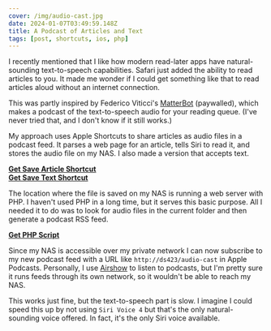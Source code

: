 ```yaml
---
cover: /img/audio-cast.jpg
date: 2024-01-07T03:49:59.148Z
title: A Podcast of Articles and Text
tags: [post, shortcuts, ios, php]
---
```


I recently mentioned that I like how modern read-later apps have natural-sounding text-to-speech capabilities. Safari just added the ability to read articles to you. It made me wonder if I could get something like that to read articles aloud without an internet connection.

This was partly inspired by Federico Viticci's [MatterBot](https://club.macstories.net/posts/take-control-of-your-matter-queue-with-matterbot) (paywalled), which makes a podcast of the text-to-speech audio for your reading queue. (I've never tried that, and I don't know if it still works.)

My approach uses Apple Shortcuts to share articles as audio files in a podcast feed. It parses a web page for an article, tells Siri to read it, and stores the audio file on my NAS. I also made a version that accepts text.

[**Get Save Article Shortcut**](https://www.icloud.com/shortcuts/394cac98b3eb4f359637ae6282b2d701)   
[**Get Save Text Shortcut**](https://www.icloud.com/shortcuts/2d6fc7b6f4664fcc9422b23f22bd8122)

The location where the file is saved on my NAS is running a web server with PHP. I haven't used PHP in a long time, but it serves this basic purpose. All I needed it to do was to look for audio files in the current folder and then generate a podcast RSS feed.

[**Get PHP Script**](https://paste.melanie.lol/audio-cast.php)

Since my NAS is accessible over my private network I can now subscribe to my new podcast feed with a URL like `http://ds423/audio-cast` in Apple Podcasts. Personally, I use [Airshow](https://feedbin.com/airshow) to listen to podcasts, but I'm pretty sure it runs feeds through its own network, so it wouldn't be able to reach my NAS.

This works just fine, but the text-to-speech part is slow. I imagine I could speed this up by not using `Siri Voice 4` but that's the only natural-sounding voice offered. In fact, it's the only Siri voice available.